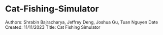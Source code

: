 # Cat-Fishing-Simulator
Authors: Shrabin Bajracharya, Jeffrey Deng, Joshua Gu, Tuan Nguyen
Date Created: 11/11/2023
Title: Cat Fishing Simulator
